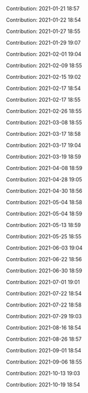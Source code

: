 Contribution: 2021-01-21 18:57

Contribution: 2021-01-22 18:54

Contribution: 2021-01-27 18:55

Contribution: 2021-01-29 19:07

Contribution: 2021-02-01 19:04

Contribution: 2021-02-09 18:55

Contribution: 2021-02-15 19:02

Contribution: 2021-02-17 18:54

Contribution: 2021-02-17 18:55

Contribution: 2021-02-26 18:55

Contribution: 2021-03-08 18:55

Contribution: 2021-03-17 18:58

Contribution: 2021-03-17 19:04

Contribution: 2021-03-19 18:59

Contribution: 2021-04-08 18:59

Contribution: 2021-04-28 19:05

Contribution: 2021-04-30 18:56

Contribution: 2021-05-04 18:58

Contribution: 2021-05-04 18:59

Contribution: 2021-05-13 18:59

Contribution: 2021-05-25 18:55

Contribution: 2021-06-03 19:04

Contribution: 2021-06-22 18:56

Contribution: 2021-06-30 18:59

Contribution: 2021-07-01 19:01

Contribution: 2021-07-22 18:54

Contribution: 2021-07-22 18:58

Contribution: 2021-07-29 19:03

Contribution: 2021-08-16 18:54

Contribution: 2021-08-26 18:57

Contribution: 2021-09-01 18:54

Contribution: 2021-09-06 18:55

Contribution: 2021-10-13 19:03

Contribution: 2021-10-19 18:54

